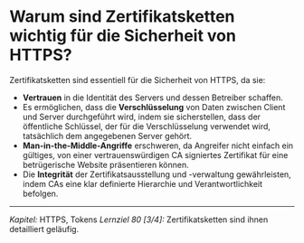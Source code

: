 # Warum sind Zertifikatsketten wichtig für die Sicherheit von HTTPS?

Zertifikatsketten sind essentiell für die Sicherheit von HTTPS, da sie:
  - **Vertrauen** in die Identität des Servers und dessen Betreiber schaffen.
  - Es ermöglichen, dass die **Verschlüsselung** von Daten zwischen Client und Server durchgeführt wird, indem sie sicherstellen, dass der öffentliche Schlüssel, der für die Verschlüsselung verwendet wird, tatsächlich dem angegebenen Server gehört.
  - **Man-in-the-Middle-Angriffe** erschweren, da Angreifer nicht einfach ein gültiges, von einer vertrauenswürdigen CA signiertes Zertifikat für eine betrügerische Website präsentieren können.
  - Die **Integrität** der Zertifikatsausstellung und -verwaltung gewährleisten, indem CAs eine klar definierte Hierarchie und Verantwortlichkeit befolgen.

---

_Kapitel:_ HTTPS, Tokens
_Lernziel 80 \[3/4\]:_ Zertifikatsketten sind ihnen detailliert geläufig.
